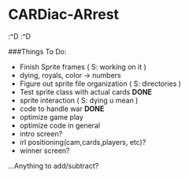 # CARDiac-ARrest
:^D
:^D


###Things To Do:
- Finish Sprite frames ( S: working on it )
-   dying, royals, color -> numbers
- Figure out sprite file organization ( S: directories )
- Test sprite class with actual cards <b>DONE</b>
- sprite interaction ( S: dying u mean )
- code to handle war <b>DONE</b>
- optimize game play
- optimize code in general
- intro screen?
- irl positioning(cam,cards,players, etc)?
- winner screen?

...Anything to add/subtract?
